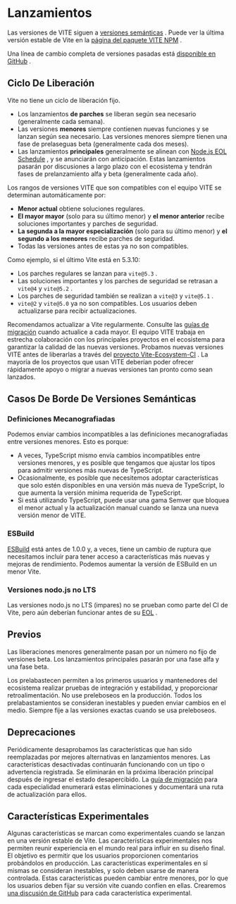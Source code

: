 # Lanzamientos

Las versiones de VITE siguen a [versiones semánticas](https://semver.org/) . Puede ver la última versión estable de Vite en la [página del paquete VITE NPM](https://www.npmjs.com/package/vite) .

Una línea de cambio completa de versiones pasadas está [disponible en GitHub](https://github.com/vitejs/vite/blob/main/packages/vite/CHANGELOG.md) .

## Ciclo De Liberación

Vite no tiene un ciclo de liberación fijo.

- Los lanzamientos **de parches** se liberan según sea necesario (generalmente cada semana).
- Las versiones **menores** siempre contienen nuevas funciones y se lanzan según sea necesario. Las versiones menores siempre tienen una fase de prelaseguas beta (generalmente cada dos meses).
- Las lanzamientos **principales** generalmente se alinean con [Node.js EOL Schedule](https://endoflife.date/nodejs) , y se anunciarán con anticipación. Estas lanzamientos pasarán por discusiones a largo plazo con el ecosistema y tendrán fases de prelanzamiento alfa y beta (generalmente cada año).

Los rangos de versiones VITE que son compatibles con el equipo VITE se determinan automáticamente por:

- **Menor actual** obtiene soluciones regulares.
- **El mayor mayor** (solo para su último menor) y **el menor anterior** recibe soluciones importantes y parches de seguridad.
- **La segunda a la mayor especialización** (solo para su último menor) y **el segundo a los menores** recibe parches de seguridad.
- Todas las versiones antes de estas ya no son compatibles.

Como ejemplo, si el último Vite está en 5.3.10:

- Los parches regulares se lanzan para `vite@5.3` .
- Las soluciones importantes y los parches de seguridad se retrasan a `vite@4` y `vite@5.2` .
- Los parches de seguridad también se realizan a `vite@3` y `vite@5.1` .
- `vite@2` y `vite@5.0` ya no son compatibles. Los usuarios deben actualizarse para recibir actualizaciones.

Recomendamos actualizar a Vite regularmente. Consulte las [guías de migración](https://vite.dev/guide/migration.html) cuando actualice a cada mayor. El equipo VITE trabaja en estrecha colaboración con los principales proyectos en el ecosistema para garantizar la calidad de las nuevas versiones. Probamos nuevas versiones VITE antes de liberarlas a través del [proyecto Vite-Ecosystem-CI](https://github.com/vitejs/vite-ecosystem-ci) . La mayoría de los proyectos que usan VITE deberían poder ofrecer rápidamente apoyo o migrar a nuevas versiones tan pronto como sean lanzados.

## Casos De Borde De Versiones Semánticas

### Definiciones Mecanografiadas

Podemos enviar cambios incompatibles a las definiciones mecanografiadas entre versiones menores. Esto es porque:

- A veces, TypeScript mismo envía cambios incompatibles entre versiones menores, y es posible que tengamos que ajustar los tipos para admitir versiones más nuevas de TypeScript.
- Ocasionalmente, es posible que necesitemos adoptar características que solo estén disponibles en una versión más nueva de TypeScript, lo que aumenta la versión mínima requerida de TypeScript.
- Si está utilizando TypeScript, puede usar una gama Semver que bloquea el menor actual y la actualización manual cuando se lanza una nueva versión menor de VITE.

### ESBuild

[ESBuild](https://esbuild.github.io/) está antes de 1.0.0 y, a veces, tiene un cambio de ruptura que necesitamos incluir para tener acceso a características más nuevas y mejoras de rendimiento. Podemos aumentar la versión de ESBuild en un menor Vite.

### Versiones nodo.js no LTS

Las versiones nodo.js no LTS (impares) no se prueban como parte del CI de Vite, pero aún deberían funcionar antes de su [EOL](https://endoflife.date/nodejs) .

## Previos

Las liberaciones menores generalmente pasan por un número no fijo de versiones beta. Los lanzamientos principales pasarán por una fase alfa y una fase beta.

Los prelabastecen permiten a los primeros usuarios y mantenedores del ecosistema realizar pruebas de integración y estabilidad, y proporcionar retroalimentación. No use preleboseos en la producción. Todos los prelabastamientos se consideran inestables y pueden enviar cambios en el medio. Siempre fije a las versiones exactas cuando se usa preleboseos.

## Deprecaciones

Periódicamente desaprobamos las características que han sido reemplazadas por mejores alternativas en lanzamientos menores. Las características desactivadas continuarán funcionando con un tipo o advertencia registrada. Se eliminarán en la próxima liberación principal después de ingresar el estado desapercibido. La [guía de migración](https://vite.dev/guide/migration.html) para cada especialidad enumerará estas eliminaciones y documentará una ruta de actualización para ellos.

## Características Experimentales

Algunas características se marcan como experimentales cuando se lanzan en una versión estable de Vite. Las características experimentales nos permiten reunir experiencia en el mundo real para influir en su diseño final. El objetivo es permitir que los usuarios proporcionen comentarios probándolos en producción. Las características experimentales en sí mismas se consideran inestables, y solo deben usarse de manera controlada. Estas características pueden cambiar entre menores, por lo que los usuarios deben fijar su versión vite cuando confíen en ellas. Crearemos [una discusión de GitHub](https://github.com/vitejs/vite/discussions/categories/feedback?discussions_q=is%3Aopen+label%3Aexperimental+category%3AFeedback) para cada característica experimental.
